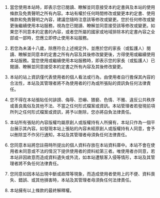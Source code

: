 1. 當您使用本站時，即表示您已閱讀、瞭解並同意接受本約定書與及本站的使用條款及免責聲明之所有內容。本站有權於任何時間修改或變更本約定書、使用條款和免責聲明之內容，建議您隨時注意該等修改或變更。您於任何修改或變更後繼續使用本站服務，視為您已閱讀、瞭解並同意接受該等修改或變更。如果您不同意本約定書的內容，或者您所屬的國家或地域排除本約定書內容之全部或一部時，您應立即停止使用本站服務。

2. 若您為未滿十八歲，除應符合上述規定外，並應於您的家長（或監護人）閱讀、瞭解並同意本約定書之所有內容及其後修改變更後，方得使用或繼續使用本站服務。當您使用或繼續使用本站服務時，即表示您的家長（或監護人）已閱讀、瞭解並同意接受本約定書之所有內容及其後修改變更。

3. 本站的站上資訊僅代表使用者的個人看法或行為，由使用者自行擔保其內容的合法性，本站及其管理者將不為使用者的行為或所張貼的資訊負任何法律責任。

4. 您不得在本站張貼任何誹謗、侮辱、恐嚇、猥褻、色情、不雅、違反公共秩序或善良風俗及其他不法、不當之任何形式檔案或資訊。本站管理者若發現前項所列之任何形式檔案或資訊，將予以刪除，您亦將自負法律責任。

5. 本站所有張貼的內容版權均屬原創人或版權持有人所擁有，本站只作為一個平台展示其內容。如發現本站上張貼的內容未經原創人或版權持有人同意，會予以刪除並不作另行通知，本站及其管理者毋須負任何法律責任。

6. 您同意本站將您註冊時所提出的個人資料存放在本站資料庫中。本站不會在使用者未同意或不法的情況下提供使用者的資料給第三者。唯使用者亦同意，若本站非因故意而造成資料遺失或外流，如本站遭駭客入侵等情形，本站及其管理者將不負任何法律責任。

7. 您同意如因本站出現中斷或故障等現象，而造成使用者使用上的不便、資料喪失、錯誤、或其他損害時，本站及其管理者毋須負任何法律責任。

8. 本站擁有以上條款的最終解釋權。
